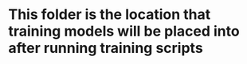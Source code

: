 # This folder is the location that training models will be placed into after running training scripts